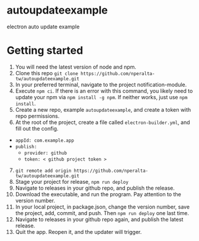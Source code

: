 # autoupdateexample
electron auto update example

# Getting started
1. You will need the latest version of node and npm.
2. Clone this repo `git clone https://github.com/nperalta-tw/autoupdateexample.git`
3. In your preferred terminal, navigate to the project notification-module.
4.  Execute `npm ci`.  If there is an error with this command, you likely need to update your npm via `npm install -g npm`. If neither works, just use `npm install`.
5. Create a new repo, example `autoupdateexample`, and create a token with repo permissions.
6. At the root of the project, create a file called `electron-builder.yml`, and fill out the config.
- `appId: com.example.app`
- `publish:` 
	- `provider: github`
	- `token: < github project token >`
7. `git remote add origin https://github.com/nperalta-tw/autoupdateexample.git`
8. Stage your project for release, `npm run deploy`
9. Navigate to releases in your github repo, and publish the release.
10. Download the executable, and run the program. Pay attention to the version number.
11. In your local project, in package.json, change the version number, save the project, add, commit, and push.  Then `npm run deploy` one last time.
12. Navigate to releases in your github repo again, and publish the latest release.
13. Quit the app.  Reopen it, and the updater will trigger.  
